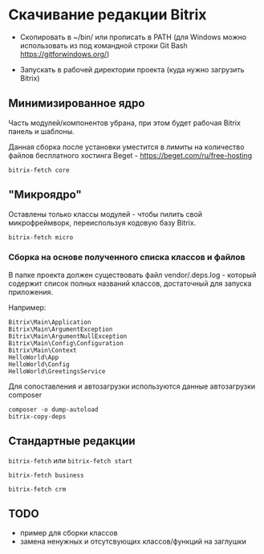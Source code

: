 
# Скачивание редакции Bitrix

- Скопировать в ~/bin/ или прописать в PATH (для Windows можно использовать из под командной строки Git Bash https://gitforwindows.org/)

- Запускать в рабочей директории проекта (куда нужно загрузить Bitrix)

## Минимизированное ядро

Часть модулей/компонентов убрана, при этом будет рабочая Bitrix панель и шаблоны.

Данная сборка после установки уместится в лимиты на количество файлов бесплатного хостинга Beget - https://beget.com/ru/free-hosting

`bitrix-fetch core`

## "Микроядро"

Оставлены только классы модулей - чтобы пилить свой микрофреймворк, переиспользуя кодовую базу Bitrix.

`bitrix-fetch micro`

### Cборка на основе полученного списка классов и файлов

В папке проекта должен существовать файл vendor/.deps.log - который содержит список полных названий классов, достаточный для запуска приложения.

Например:
```
Bitrix\Main\Application
Bitrix\Main\ArgumentException
Bitrix\Main\ArgumentNullException
Bitrix\Main\Config\Configuration
Bitrix\Main\Context
HelloWorld\App
HelloWorld\Config
HelloWorld\GreetingsService
```

Для сопоставления и автозагрузки используются данные автозагрузки composer

```
composer -o dump-autoload
bitrix-copy-deps
```

## Стандартные редакции

`bitrix-fetch` или `bitrix-fetch start`

`bitrix-fetch business`

`bitrix-fetch crm`

## TODO

- пример для сборки классов
- замена ненужных и отсутсвующих классов/функций на заглушки
